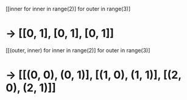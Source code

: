 

[[inner for inner in range(2)] for outer in range(3)]
# -> [[0, 1], [0, 1], [0, 1]]

[[(outer, inner) for inner in range(2)] for outer in range(3)]
# -> [[(0, 0), (0, 1)], [(1, 0), (1, 1)], [(2, 0), (2, 1)]]


